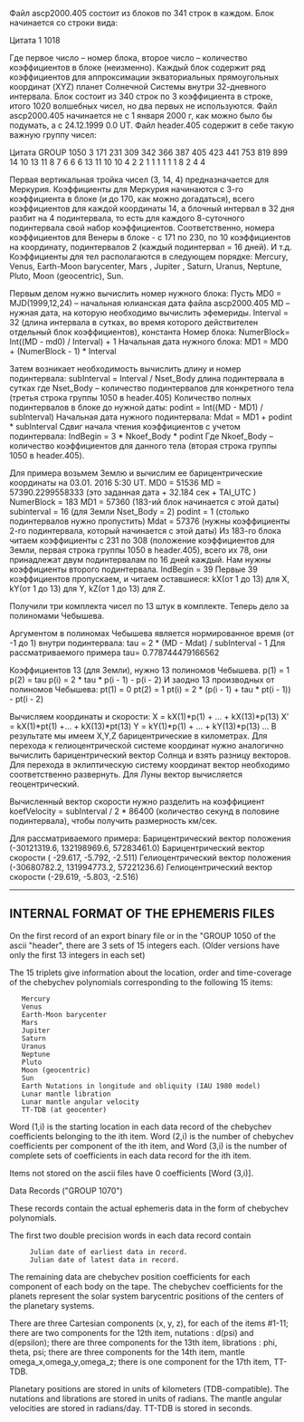 Файл ascp2000.405 состоит из блоков по 341 строк в каждом. Блок начинается со строки вида:

Цитата
1   1018 
                                                                 
Где первое число – номер блока, второе число – количество коэффициентов в блоке (неизменно).
Каждый блок содержит ряд коэффициентов для аппроксимации экваториальных прямоугольных координат (XYZ) планет Солнечной Системы  внутри 32-дневного интервала. 
Блок состоит из 340 строк по 3 коэффициента в строке, итого 1020 волшебных чисел, но два первых не используются.
Файл ascp2000.405 начинается не с 1 января 2000 г, как можно было бы подумать, а с 24.12.1999 0.0 UT.
Файл header.405 содержит в себе такую важную группу чисел:

Цитата
GROUP   1050
     3   171   231   309   342   366   387   405   423   441   753   819   899
    14    10    13    11     8     7     6     6     6    13    11    10    10
     4     2     2     1     1     1     1     1     1     8     2     4     4
     
Первая вертикальная тройка чисел (3, 14, 4) предназначается для Меркурия. Коэффициенты для Меркурия начинаются с 3-го коэффициента в блоке (и до 170, 
как можно догадаться), всего коэффициентов для каждой координаты 14, а блочный интервал  в 32 дня разбит на 4 подинтервала, то есть для каждого 8-суточного 
подинтервала свой набор коэффициентов.
Соответственно, номера коэффициентов для Венеры в блоке - с 171 по 230, по 10 коэффициентов на координату, подинтервалов 2 (каждый подинтервал = 16 дней).
И т.д.
Коэффициенты для тел располагаются в следующем порядке:
 Mercury,  Venus,  Earth-Moon barycenter,  Mars ,  Jupiter ,  Saturn,  Uranus,  Neptune,  Pluto,  Moon (geocentric),  Sun.
 
 
Первым делом нужно вычислить номер нужного блока:
Пусть
MD0 = MJD(1999,12,24) – начальная юлианская дата файла ascp2000.405
MD – нужная дата, на которую необходимо вычислить эфемериды.
Interval = 32 (длина интервала в сутках, во время которого действителен отдельный блок коэффициентов), константа
Номер блока:
NumerBlock=  Int((MD - md0) / Interval) + 1
Начальная дата нужного блока:
MD1 = MD0 + (NumerBlock - 1) * Interval

Затем возникает необходимость вычислить длину и номер подинтервала:
subInterval = Interval / Nset_Body     длина подинтервала в сутках
где Nset_Body – количество подинтервалов для конкретного тела (третья строка группы 1050 в header.405)
Количество полных подинтервалов в блоке до нужной даты:
podint = Int((MD - MD1) / subInterval) 
Начальная дата нужного подинтервала:
Mdat = MD1 + podint * subInterval
Сдвиг начала чтения коэффициентов с учетом подинтервала:
IndBegin = 3 * Nkoef_Body * podint
Где Nkoef_Body – количество коэффициентов для данного тела (вторая строка группы 1050 в header.405).

Для примера возьмем Землю и вычислим ее барицентрические координаты на 03.01. 2016  5:30 UT.
MD0 =  51536
MD =  57390.2299558333 (это заданная дата + 32.184 сек + TAI_UTC )
NumerBlock  =  183
MD1 =  57360  (183-ий блок начинается с этой даты)
subinterval  =   16 (для Земли Nset_Body = 2)
podint  =  1 (столько подинтервалов нужно пропустить)
Mdat  =   57376 (нужны коэффициенты 2-го подинтервала, который начинается с этой даты)
Из 183-го блока читаем коэффициенты с 231 по 308 (положение коэффициентов для Земли, первая строка группы 1050 в header.405), всего их 78, 
они принадлежат двум подинтервалам по 16 дней каждый. Нам нужны коэффициенты второго подинтервала.
IndBegin  =    39
Первые 39 коэффициентов пропускаем, и читаем оставшиеся:  kX(от 1 до 13) для X, kY(от 1 до 13) для Y, kZ(от 1 до 13) для Z.

Получили три комплекта чисел по 13 штук в комплекте. Теперь дело за полиномами Чебышева.

Аргументом в полиномах Чебышева является нормированное время (от -1 до 1) внутри подинтервала:
tau = 2 * (MD - Mdat) / subInterval - 1
Для рассматриваемого примера  tau=  0.778744479166562

Коэффициентов 13 (для Земли), нужно 13 полиномов Чебышева.
p(1) = 1
 p(2) = tau
 p(i) = 2 * tau * p(i - 1) - p(i - 2)
И заодно 13 производных от полиномов Чебышева:
pt(1) = 0
 pt(2) = 1
 pt(i) = 2 * (p(i - 1) + tau * pt(i - 1)) - pt(i - 2)

Вычисляем координаты и скорости:
X = kX(1)*p(1) + … + kX(13)*p(13)
X’ = kX(1)*pt(1) +…  + kX(13)*pt(13)
Y =  kY(1)*p(1) + … + kY(13)*p(13)
…
В результате мы имеем X,Y,Z барицентрические  в километрах. Для перехода к гелиоцентрической системе координат нужно аналогично вычислить барицентрический 
вектор Солнца и взять разницу векторов. Для перехода в эклиптическую систему координат вектор необходимо соответственно развернуть. Для Луны вектор вычисляется 
геоцентрический.

Вычисленный вектор скорости нужно разделить на коэффициент koefVelocity = subInterval / 2 * 86400 (количество секунд в половине подинтервала), чтобы получить 
размерность км/сек.

Для рассматриваемого примера:
Барицентрический вектор положения  (-30121319.6,  132198969.6,  57283461.0)
Барицентрический вектор скорости ( -29.617,  -5.792,  -2.511)
Гелиоцентрический вектор положения (-30680782.2,  131994773.2,  57221236.6)
Гелиоцентрический вектор скорости  (-29.619,  -5.803,  -2.516)


------------------------------------------------------------------------------------------------------------------------------------------------------------

INTERNAL FORMAT OF THE EPHEMERIS FILES
--------------------------------------

On the first record of an export binary file or in the "GROUP 1050 of the ascii
"header", there are 3 sets of 15 integers each.  (Older versions have only the first 13
integers in each set)

The 15 triplets give information about the location, order and time-coverage of
the chebychev polynomials corresponding to the following 15 items:

       Mercury
       Venus
       Earth-Moon barycenter
       Mars 
       Jupiter 
       Saturn
       Uranus
       Neptune
       Pluto
       Moon (geocentric)
       Sun
       Earth Nutations in longitude and obliquity (IAU 1980 model)
       Lunar mantle libration
       Lunar mantle angular velocity
       TT-TDB (at geocenter)

Word (1,i) is the starting location in each data record of the chebychev 
coefficients belonging to the ith item.  Word (2,i) is the number of chebychev 
coefficients per component of the ith item, and Word (3,i) is the number of 
complete sets of coefficients in each data record for the ith item.

Items not stored on the ascii files have 0 coefficients [Word (3,i)].

Data Records ("GROUP 1070")

These records contain the actual ephemeris data in the form of chebychev 
polynomials.

The first two double precision words in each data record contain

         Julian date of earliest data in record.
         Julian date of latest data in record.

The remaining data are chebychev position coefficients for each component of 
each body on the tape.  The chebychev coefficients for the planets represent 
the solar system barycentric positions of the centers of the planetary systems.

There are three Cartesian components (x, y, z), for each of the items #1-11; 
there are two components for the 12th item, nutations : d(psi) and d(epsilon);
there are three components for the 13th item, librations : phi, theta, psi;
there are three components for the 14th item, mantle omega_x,omega_y,omega_z;
there is one component for the 17th item, TT-TDB.

Planetary positions are stored in units of kilometers (TDB-compatible).
The nutations and librations are stored in units of radians.
The mantle angular velocities are stored in radians/day.
TT-TDB is stored in seconds.


